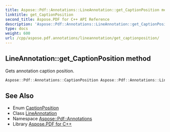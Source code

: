 ```yaml
---
title: Aspose::Pdf::Annotations::LineAnnotation::get_CaptionPosition method
linktitle: get_CaptionPosition
second_title: Aspose.PDF for C++ API Reference
description: 'Aspose::Pdf::Annotations::LineAnnotation::get_CaptionPosition method. Gets annotation caption position in C++.'
type: docs
weight: 600
url: /cpp/aspose.pdf.annotations/lineannotation/get_captionposition/
---
```

## LineAnnotation::get_CaptionPosition method


Gets annotation caption position.

```cpp
Aspose::Pdf::Annotations::CaptionPosition Aspose::Pdf::Annotations::LineAnnotation::get_CaptionPosition()
```

## See Also

* Enum [CaptionPosition](../../captionposition/)
* Class [LineAnnotation](../)
* Namespace [Aspose::Pdf::Annotations](../../)
* Library [Aspose.PDF for C++](../../../)
